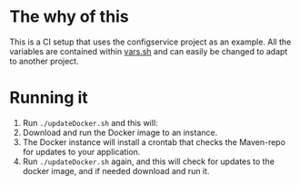 # The why of this
This is a CI setup that uses the configservice project as an example. All the variables are contained within [vars.sh](vars.sh) and can easily be changed to adapt to another project.

# Running it
1. Run `./updateDocker.sh` and this will:
  1. Download and run the Docker image to an instance.
  2. The Docker instance will install a crontab that checks the Maven-repo for updates to your application.
2. Run `./updateDocker.sh` again, and this will check for updates to the docker image, and if needed download and run it.
